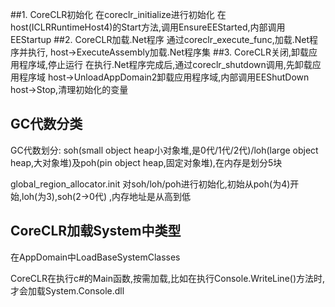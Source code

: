 ##1. CoreCLR初始化
	在coreclr_initialize进行初始化
		在host(ICLRRuntimeHost4)的Start方法,调用EnsureEEStarted,内部调用EEStartup
##2. CoreCLR加载.Net程序
	通过coreclr_execute_func,加载.Net程序并执行,
		host->ExecuteAssembly加载.Net程序集
##3. CoreCLR关闭,卸载应用程序域,停止运行
	在执行.Net程序完成后,通过coreclr_shutdown调用,先卸载应用程序域
		host->UnloadAppDomain2卸载应用程序域,内部调用EEShutDown
		host->Stop,清理初始化的变量

## GC代数分类
GC代数划分: soh(small object heap小对象堆,是0代/1代/2代)/loh(large object heap,大对象堆)及poh(pin object heap,固定对象堆),在内存是划分5块

global_region_allocator.init 对soh/loh/poh进行初始化,初始从poh(为4)开始,loh(为3),soh(2->0代) ,内存地址是从高到低


## CoreCLR加载System中类型
在AppDomain中LoadBaseSystemClasses


CoreCLR在执行c#的Main函数,按需加载,比如在执行Console.WriteLine()方法时,才会加载System.Console.dll